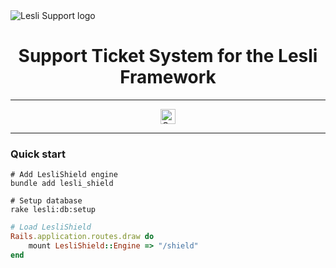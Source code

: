 <div class="documentation-header">
	<img alt="Lesli Support logo" src="../app/assets/images/lesli_support/support-logo.svg" />
    <h1 align="center">Support Ticket System for the Lesli Framework</h1>
</div>

<hr/>
<p align="center">
    <a target="blank" href="https://rubygems.org/gems/lesli_shield">
        <img src="https://badge.fury.io/rb/lesli_shield.svg" alt="Gem Version" height="24">
    </a>
</p>
<hr/>

### Quick start

```shell
# Add LesliShield engine
bundle add lesli_shield
```

```shell
# Setup database
rake lesli:db:setup
```

```ruby
# Load LesliShield
Rails.application.routes.draw do
    mount LesliShield::Engine => "/shield"
end
```
